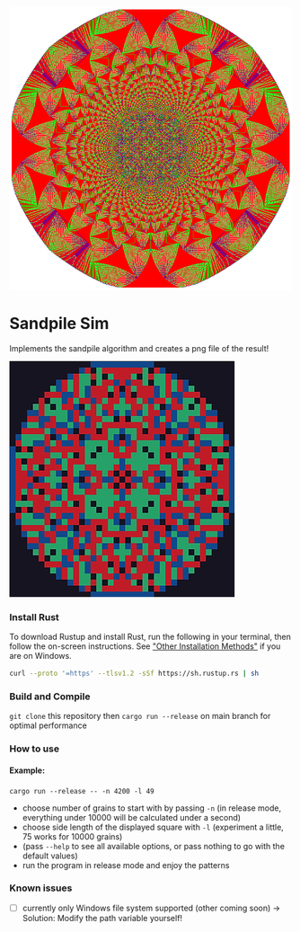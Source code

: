 ![render](render/img_1000000_grains_740x740px.png)

# Sandpile Sim
Implements the sandpile algorithm and creates a png file of the result!

![Example output (n=420, l=17)](pictures/sandpile_example_small.jpg)

### Install Rust
To download Rustup and install Rust, run the following in your terminal, then follow the on-screen instructions. See ["Other Installation Methods"](https://forge.rust-lang.org/infra/other-installation-methods.html) if you are on Windows.
```bash
curl --proto '=https' --tlsv1.2 -sSf https://sh.rustup.rs | sh
``` 
### Build and Compile
`git clone` this repository then `cargo run --release` on main branch for optimal performance

### How to use

#### Example:
`cargo run --release -- -n 4200 -l 49`

- choose number of grains to start with by passing `-n` (in release mode, everything under 10000 will be calculated under a second)
- choose side length of the displayed square with `-l` (experiment a little, 75 works for 10000 grains)
- (pass `--help` to see all available options, or pass nothing to go with the default values)
- run the program in release mode and enjoy the patterns

### Known issues
- [ ] currently only Windows file system supported (other coming soon) -> Solution: Modify the path variable yourself!
